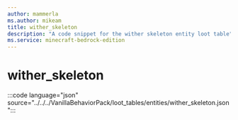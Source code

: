 ```yaml
---
author: mammerla
ms.author: mikeam
title: wither_skeleton
description: "A code snippet for the wither skeleton entity loot table"
ms.service: minecraft-bedrock-edition
---
```


# wither_skeleton

:::code language="json" source="../../../VanillaBehaviorPack/loot_tables/entities/wither_skeleton.json":::
